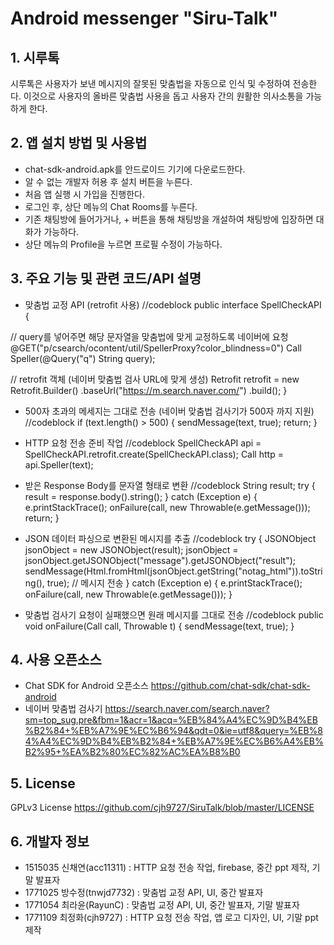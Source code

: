 # Android messenger "Siru-Talk"
## 1. 시루톡
시루톡은 사용자가 보낸 메시지의 잘못된 맞춤법을 자동으로 인식 및 수정하여 전송한다. 이것으로 사용자의 올바른 맞춤법 사용을 돕고 사용자 간의 원활한 의사소통을 가능하게 한다.

## 2. 앱 설치 방법 및 사용법
+ chat-sdk-android.apk를 안드로이드 기기에 다운로드한다.
+ 알 수 없는 개발자 허용 후 설치 버튼을 누른다.
+ 처음 앱 실행 시 가입을 진행한다.
+ 로그인 후, 상단 메뉴의 Chat Rooms를 누른다.
+ 기존 채팅방에 들어가거나, + 버튼을 통해 채팅방을 개설하여 채팅방에 입장하면 대화가 가능하다.
+ 상단 메뉴의 Profile을 누르면 프로필 수정이 가능하다.

## 3. 주요 기능 및 관련 코드/API 설명

+ 맞춤법 교정 API (retrofit 사용) //codeblock public interface SpellCheckAPI {

// query를 넣어주면 해당 문자열을 맞춤법에 맞게 교정하도록 네이버에 요청 @GET("p/csearch/ocontent/util/SpellerProxy?color_blindness=0") Call Speller(@Query("q") String query);

// retrofit 객체 (네이버 맞춤법 검사 URL에 맞게 생성) Retrofit retrofit = new Retrofit.Builder() .baseUrl("https://m.search.naver.com/") .build(); }

+ 500자 초과의 메세지는 그대로 전송 (네이버 맞춤법 검사기가 500자 까지 지원) //codeblock if (text.length() > 500) { sendMessage(text, true); return; }

+ HTTP 요청 전송 준비 작업 //codeblock SpellCheckAPI api = SpellCheckAPI.retrofit.create(SpellCheckAPI.class); Call http = api.Speller(text);

+ 받은 Response Body를 문자열 형태로 변환 //codeblock String result; try { result = response.body().string(); } catch (Exception e) { e.printStackTrace(); onFailure(call, new Throwable(e.getMessage())); return; }

+ JSON 데이터 파싱으로 변환된 메시지를 추출 //codeblock try { JSONObject jsonObject = new JSONObject(result); jsonObject = jsonObject.getJSONObject("message").getJSONObject("result"); sendMessage(Html.fromHtml(jsonObject.getString("notag_html")).toString(), true); // 메시지 전송 } catch (Exception e) { e.printStackTrace(); onFailure(call, new Throwable(e.getMessage())); }

+ 맞춤법 검사기 요청이 실패했으면 원래 메시지를 그대로 전송 //codeblock public void onFailure(Call call, Throwable t) { sendMessage(text, true); }

## 4. 사용 오픈소스
+ Chat SDK for Android 오픈소스 https://github.com/chat-sdk/chat-sdk-android
+ 네이버 맞춤법 검사기 https://search.naver.com/search.naver?sm=top_sug.pre&fbm=1&acr=1&acq=%EB%84%A4%EC%9D%B4%EB%B2%84+%EB%A7%9E%EC%B6%94&qdt=0&ie=utf8&query=%EB%84%A4%EC%9D%B4%EB%B2%84+%EB%A7%9E%EC%B6%A4%EB%B2%95+%EA%B2%80%EC%82%AC%EA%B8%B0

## 5. License
GPLv3 License https://github.com/cjh9727/SiruTalk/blob/master/LICENSE

## 6. 개발자 정보
+ 1515035 신채연(acc11311) : HTTP 요청 전송 작업, firebase, 중간 ppt 제작, 기말 발표자
+ 1771025 방수정(tnwjd7732) : 맞춤법 교정 API, UI, 중간 발표자
+ 1771054 최라윤(RayunC) : 맞춤법 교정 API, UI, 중간 발표자, 기말 발표자
+ 1771109 최정화(cjh9727) : HTTP 요청 전송 작업, 앱 로고 디자인, UI, 기말 ppt 제작

